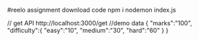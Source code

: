#reelo assignment
download code
npm i
nodemon index.js

// get API
http://localhost:3000/get
//demo data
{
    "marks":"100",
    "difficulty":{
        "easy":"10",
        "medium":"30",
        "hard":"60"
    }
}
